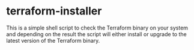 # terraform-installer

This is a simple shell script to check the Terraform binary on your system and depending on the result the script will either install or upgrade to the latest version of the Terraform binary.

